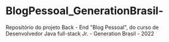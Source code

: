 # BlogPessoal_GenerationBrasil-
Repositório do projeto Back - End "Blog Pessoal", do curso de Desenvolvedor Java full-stack Jr. - Generation Brasil - 2022
